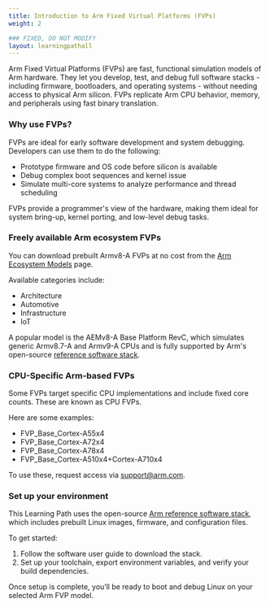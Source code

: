 ```yaml
---
title: Introduction to Arm Fixed Virtual Platforms (FVPs)
weight: 2

### FIXED, DO NOT MODIFY
layout: learningpathall
---
```


Arm Fixed Virtual Platforms (FVPs) are fast, functional simulation models of Arm hardware. They let you develop, test, and debug full software stacks - including firmware, bootloaders, and operating systems - without needing access to physical Arm silicon. FVPs replicate Arm CPU behavior, memory, and peripherals using fast binary translation.

### Why use FVPs?
FVPs are ideal for early software development and system debugging. Developers can use them to do the following:
- Prototype firmware and OS code before silicon is available
- Debug complex boot sequences and kernel issue
- Simulate multi-core systems to analyze performance and thread scheduling

FVPs provide a programmer's view of the hardware, making them ideal for system bring-up, kernel porting, and low-level debug tasks.

### Freely available Arm ecosystem FVPs

You can download prebuilt Armv8-A FVPs at no cost from the [Arm Ecosystem Models](https://developer.arm.com/Tools%20and%20Software/Fixed%20Virtual%20Platforms#Downloads) page. 

Available categories include:
- Architecture
- Automotive
- Infrastructure
- IoT

A popular model is the AEMv8-A Base Platform RevC, which simulates generic Armv8.7-A and Armv9-A CPUs and is fully supported by Arm's open-source [reference software stack](https://gitlab.arm.com/arm-reference-solutions/arm-reference-solutions-docs/-/blob/master/docs/aemfvp-a/user-guide.rst).

### CPU-Specific Arm-based FVPs
Some FVPs target specific CPU implementations and include fixed core counts. These are known as CPU FVPs.

Here are some examples:
- FVP_Base_Cortex-A55x4
- FVP_Base_Cortex-A72x4
- FVP_Base_Cortex-A78x4
- FVP_Base_Cortex-A510x4+Cortex-A710x4

To use these, request access via [support@arm.com](mailto:support@arm.com).

### Set up your environment
This Learning Path uses the open-source [Arm reference software stack](https://gitlab.arm.com/arm-reference-solutions/arm-reference-solutions-docs/-/blob/master/docs/aemfvp-a/user-guide.rst), which includes prebuilt Linux images, firmware, and configuration files.

To get started:
1. Follow the software user guide to download the stack.
2. Set up your toolchain, export environment variables, and verify your build dependencies.

Once setup is complete, you’ll be ready to boot and debug Linux on your selected Arm FVP model.